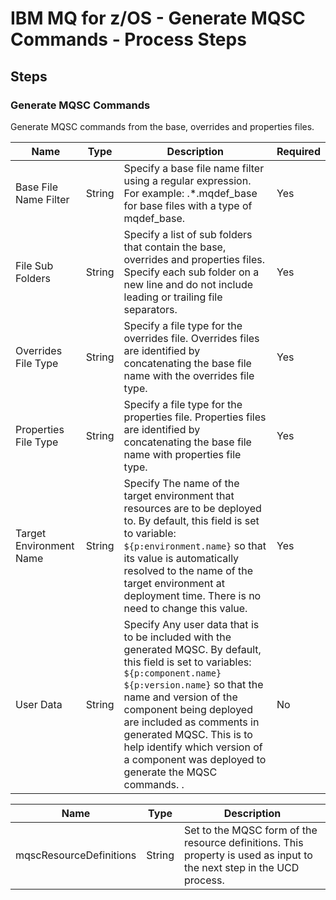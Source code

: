 
# IBM MQ for z/OS - Generate MQSC Commands - Process Steps

## Steps

### Generate MQSC Commands

Generate MQSC commands from the base, overrides and properties files.

| **Name** | **Type** | **Description** | **Required** |
| --- | --- | --- | --- |
| Base File Name Filter | String | Specify a base file name filter using a regular expression. For example: .*.mqdef_base for base files with a type of mqdef_base. | Yes |
| File Sub Folders | String | Specify a list of sub folders that contain the base, overrides and properties files. Specify each sub folder on a new line and do not include leading or trailing file separators. | Yes |
| Overrides File Type | String | Specify a file type for the overrides file. Overrides files are identified by concatenating the base file name with the overrides file type. | Yes |
| Properties File Type | String | Specify a file type for the properties file. Properties files are identified by concatenating the base file name with properties file type. | Yes |
| Target Environment Name | String | Specify The name of the target environment that resources are to be deployed to. By default, this field is set to variable: ``${p:environment.name}`` so that its value is automatically resolved to the name of the target environment at deployment time. There is no need to change this value. | Yes |
| User Data | String | Specify Any user data that is to be included with the generated MQSC. By default, this field is set to variables: ``${p:component.name}`` ``${p:version.name}`` so that the name and version of the component being deployed are included as comments in generated MQSC. This is to help identify which version of a component was deployed to generate the MQSC commands. . | No |

| **Name** | **Type** | **Description** |
| --- | --- | --- |
| mqscResourceDefinitions | String | Set to the MQSC form of the resource definitions. This property is used as input to the next step in the UCD process. |

